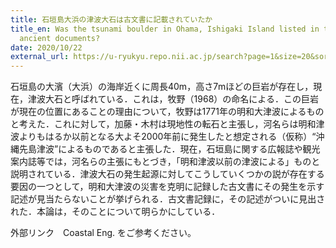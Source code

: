 ```yaml
---
title: 石垣島大浜の津波大石は古文書に記載されていたか
title_en: Was the tsunami boulder in Ohama, Ishigaki Island listed in the
  ancient documents?
date: 2020/10/22
external_url: https://u-ryukyu.repo.nii.ac.jp/search?page=1&size=20&sort=-createdate&search_type=2&q=1657698443681&timestamp=1658722077.3386552
---
```

石垣島の大濱（大浜）の海岸近くに周長40m，高さ7mほどの巨岩が存在し，現在，津波大石と呼ばれている．これは，牧野（1968）の命名による．この巨岩が現在の位置にあることの理由について，牧野は1771年の明和大津波によるものと考えた．これに対して，加藤・木村は現地性の転石と主張し，河名らは明和津波よりもはるか以前となる大よそ2000年前に発生したと想定される（仮称）“沖縄先島津波”によるものであると主張した．現在，石垣島に関する広報誌や観光案内誌等では，河名らの主張にもとづき，「明和津波以前の津波による」ものと説明されている．津波大石の発生起源に対してこうしていくつかの説が存在する要因の一つとして，明和大津波の災害を克明に記録した古文書にその発生を示す記述が見当たらないことが挙げられる．古文書記録に，その記述がついに見出された．本論は，そのことについて明らかにしている．

外部リンク　Coastal Eng. をご参考ください。